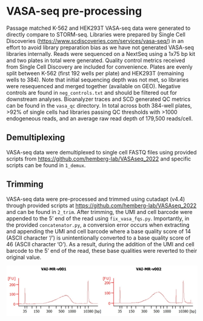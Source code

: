 # VASA-seq pre-processing

Passage matched K-562 and HEK293T VASA-seq data were generated to directly compare to STORM-seq.
Libraries were prepared by Single Cell Discoveries (https://www.scdiscoveries.com/services/vasa-seq/) in an effort to avoid library preparation bias as we have not generated VASA-seq libraries internally. Reads were sequenced on a NextSeq using a 1x75 bp kit and two plates in total were generated. Quality control metrics received from Single Cell Discovery are included for convenience. Plates are evenly split between K-562 (first 192 wells per plate) and HEK293T (remaining wells to 384). Note that initial sequencing depth was not met, so libraries were resequenced and merged together (available on GEO). Negative controls are found in `neg_controls.txt` and should be filtered out for downstream analyses. Bioanalyzer traces and SCD generated QC metrics can be found in the `vasa_qc` directory. In total across both 384-well plates, >92% of single cells had libraries passing QC thresholds with >1000 endogeneous reads, and an average raw read depth of 179,500 reads/cell.

## Demultiplexing

VASA-seq data were demultiplexed to single cell FASTQ files using provided scripts from https://github.com/hemberg-lab/VASAseq_2022 and specific scripts can be found in `1_demux`. 

## Trimming

VASA-seq data were pre-processed and trimmed using cutadapt (v4.4) through provided scripts at https://github.com/hemberg-lab/VASAseq_2022 and can be found in `2_trim`. After trimming, the UMI and cell barcode were appended to the 5’ end of the read using `fix_vasa_fqs.py`. Importantly, in the provided `concatenator.py`, a conversion error occurs when extracting and appending the UMI and cell barcode where a base quality score of 14 (ASCII character ‘/’) is unintentionally converted to a base quality score of 46 (ASCII character ‘O’). As a result, during the addition of the UMI and cell barcode to the 5’ end of the read, these base qualities were reverted to their original value.


<img title="VASA-seq bioA" alt="VASA-seq bioA" src="/images/vasa_bioa_cdna.png">
